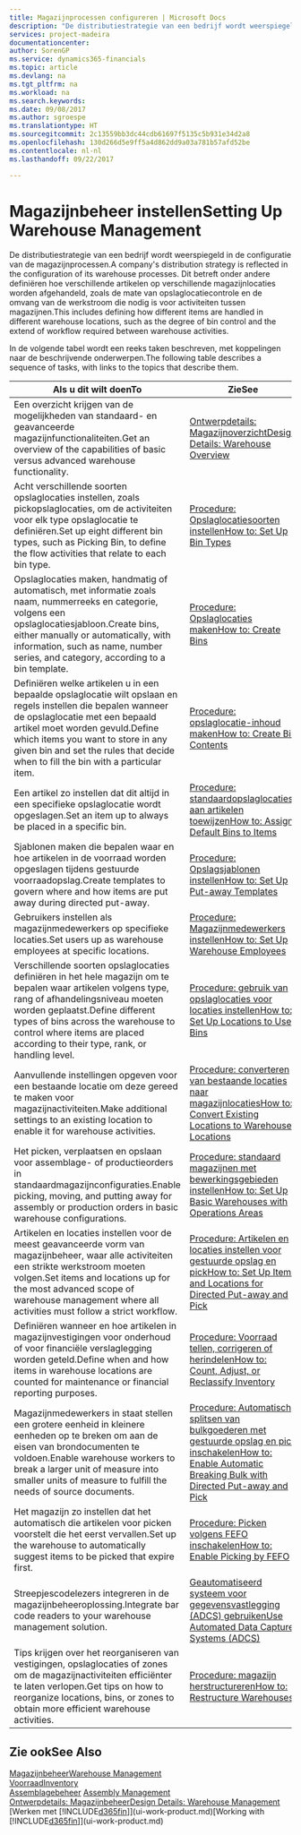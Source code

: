 ```yaml
---
title: Magazijnprocessen configureren | Microsoft Docs
description: "De distributiestrategie van een bedrijf wordt weerspiegeld in de configuratie van zijn magazijnprocessen. Dit betreft onder andere definiëren hoe verschillende artikelen op verschillende magazijnlocaties worden afgehandeld, zoals de mate van opslaglocatiecontrole en de omvang van de werkstroom die nodig is voor activiteiten tussen magazijnen."
services: project-madeira
documentationcenter: 
author: SorenGP
ms.service: dynamics365-financials
ms.topic: article
ms.devlang: na
ms.tgt_pltfrm: na
ms.workload: na
ms.search.keywords: 
ms.date: 09/08/2017
ms.author: sgroespe
ms.translationtype: HT
ms.sourcegitcommit: 2c13559bb3dc44cdb61697f5135c5b931e34d2a8
ms.openlocfilehash: 130d266d5e9ff5a4d862dd9a03a781b57afd52be
ms.contentlocale: nl-nl
ms.lasthandoff: 09/22/2017

---
```

# <a name="setting-up-warehouse-management"></a><span data-ttu-id="4b599-104">Magazijnbeheer instellen</span><span class="sxs-lookup"><span data-stu-id="4b599-104">Setting Up Warehouse Management</span></span>
<span data-ttu-id="4b599-105">De distributiestrategie van een bedrijf wordt weerspiegeld in de configuratie van de magazijnprocessen.</span><span class="sxs-lookup"><span data-stu-id="4b599-105">A company's distribution strategy is reflected in the configuration of its warehouse processes.</span></span> <span data-ttu-id="4b599-106">Dit betreft onder andere definiëren hoe verschillende artikelen op verschillende magazijnlocaties worden afgehandeld, zoals de mate van opslaglocatiecontrole en de omvang van de werkstroom die nodig is voor activiteiten tussen magazijnen.</span><span class="sxs-lookup"><span data-stu-id="4b599-106">This includes defining how different items are handled in different warehouse locations, such as the degree of bin control and the extend of workflow required between warehouse activities.</span></span>  

 <span data-ttu-id="4b599-107">In de volgende tabel wordt een reeks taken beschreven, met koppelingen naar de beschrijvende onderwerpen.</span><span class="sxs-lookup"><span data-stu-id="4b599-107">The following table describes a sequence of tasks, with links to the topics that describe them.</span></span>   

|<span data-ttu-id="4b599-108">**Als u dit wilt doen**</span><span class="sxs-lookup"><span data-stu-id="4b599-108">**To**</span></span>|<span data-ttu-id="4b599-109">**Zie**</span><span class="sxs-lookup"><span data-stu-id="4b599-109">**See**</span></span>|  
|------------|-------------|  
|<span data-ttu-id="4b599-110">Een overzicht krijgen van de mogelijkheden van standaard- en geavanceerde magazijnfunctionaliteiten.</span><span class="sxs-lookup"><span data-stu-id="4b599-110">Get an overview of the capabilities of basic versus advanced warehouse functionality.</span></span>|[<span data-ttu-id="4b599-111">Ontwerpdetails: Magazijnoverzicht</span><span class="sxs-lookup"><span data-stu-id="4b599-111">Design Details: Warehouse Overview</span></span>](design-details-warehouse-overview.md)|  
|<span data-ttu-id="4b599-112">Acht verschillende soorten opslaglocaties instellen, zoals pickopslaglocaties, om de activiteiten voor elk type opslaglocatie te definiëren.</span><span class="sxs-lookup"><span data-stu-id="4b599-112">Set up eight different bin types, such as Picking Bin, to define the flow activities that relate to each bin type.</span></span>|[<span data-ttu-id="4b599-113">Procedure: Opslaglocatiesoorten instellen</span><span class="sxs-lookup"><span data-stu-id="4b599-113">How to: Set Up Bin Types</span></span>](warehouse-how-to-set-up-bin-types.md)|  
|<span data-ttu-id="4b599-114">Opslaglocaties maken, handmatig of automatisch, met informatie zoals naam, nummerreeks en categorie, volgens een opslaglocatiesjabloon.</span><span class="sxs-lookup"><span data-stu-id="4b599-114">Create bins, either manually or automatically, with information, such as name, number series, and category, according to a bin template.</span></span>|[<span data-ttu-id="4b599-115">Procedure: Opslaglocaties maken</span><span class="sxs-lookup"><span data-stu-id="4b599-115">How to: Create Bins</span></span>](warehouse-how-to-create-individual-bins.md)|  
|<span data-ttu-id="4b599-116">Definiëren welke artikelen u in een bepaalde opslaglocatie wilt opslaan en regels instellen die bepalen wanneer de opslaglocatie met een bepaald artikel moet worden gevuld.</span><span class="sxs-lookup"><span data-stu-id="4b599-116">Define which items you want to store in any given bin and set the rules that decide when to fill the bin with a particular item.</span></span>|[<span data-ttu-id="4b599-117">Procedure: opslaglocatie-inhoud maken</span><span class="sxs-lookup"><span data-stu-id="4b599-117">How to: Create Bin Contents</span></span>](warehouse-how-to-set-up-bin-contents.md)|  
|<span data-ttu-id="4b599-118">Een artikel zo instellen dat dit altijd in een specifieke opslaglocatie wordt opgeslagen.</span><span class="sxs-lookup"><span data-stu-id="4b599-118">Set an item up to always be placed in a specific bin.</span></span>|[<span data-ttu-id="4b599-119">Procedure: standaardopslaglocaties aan artikelen toewijzen</span><span class="sxs-lookup"><span data-stu-id="4b599-119">How to: Assign Default Bins to Items</span></span>](warehouse-how-to-assign-default-bins-to-items.md)|
|<span data-ttu-id="4b599-120">Sjablonen maken die bepalen waar en hoe artikelen in de voorraad worden opgeslagen tijdens gestuurde voorraadopslag.</span><span class="sxs-lookup"><span data-stu-id="4b599-120">Create templates to govern where and how items are put away during directed put-away.</span></span>|[<span data-ttu-id="4b599-121">Procedure: Opslagsjablonen instellen</span><span class="sxs-lookup"><span data-stu-id="4b599-121">How to: Set Up Put-away Templates</span></span>](warehouse-how-to-set-up-put-away-templates.md)|
|<span data-ttu-id="4b599-122">Gebruikers instellen als magazijnmedewerkers op specifieke locaties.</span><span class="sxs-lookup"><span data-stu-id="4b599-122">Set users up as warehouse employees at specific locations.</span></span>|[<span data-ttu-id="4b599-123">Procedure: Magazijnmedewerkers instellen</span><span class="sxs-lookup"><span data-stu-id="4b599-123">How to: Set Up Warehouse Employees</span></span>](warehouse-how-to-set-up-warehouse-employees.md)|
|<span data-ttu-id="4b599-124">Verschillende soorten opslaglocaties definiëren in het hele magazijn om te bepalen waar artikelen volgens type, rang of afhandelingsniveau moeten worden geplaatst.</span><span class="sxs-lookup"><span data-stu-id="4b599-124">Define different types of bins across the warehouse to control where items are placed according to their type, rank, or handling level.</span></span>|[<span data-ttu-id="4b599-125">Procedure: gebruik van opslaglocaties voor locaties instellen</span><span class="sxs-lookup"><span data-stu-id="4b599-125">How to: Set Up Locations to Use Bins</span></span>](warehouse-how-to-set-up-locations-to-use-bins.md)|
|<span data-ttu-id="4b599-126">Aanvullende instellingen opgeven voor een bestaande locatie om deze gereed te maken voor magazijnactiviteiten.</span><span class="sxs-lookup"><span data-stu-id="4b599-126">Make additional settings to an existing location to enable it for warehouse activities.</span></span>|[<span data-ttu-id="4b599-127">Procedure: converteren van bestaande locaties naar magazijnlocaties</span><span class="sxs-lookup"><span data-stu-id="4b599-127">How to: Convert Existing Locations to Warehouse Locations</span></span>](warehouse-how-to-convert-existing-locations-to-warehouse-locations.md)|
|<span data-ttu-id="4b599-128">Het picken, verplaatsen en opslaan voor assemblage- of productieorders in standaardmagazijnconfiguraties.</span><span class="sxs-lookup"><span data-stu-id="4b599-128">Enable picking, moving, and putting away for assembly or production orders in basic warehouse configurations.</span></span>|[<span data-ttu-id="4b599-129">Procedure: standaard magazijnen met bewerkingsgebieden instellen</span><span class="sxs-lookup"><span data-stu-id="4b599-129">How to: Set Up Basic Warehouses with Operations Areas</span></span>](warehouse-how-to-set-up-basic-warehouses-with-operations-areas.md)|  
|<span data-ttu-id="4b599-130">Artikelen en locaties instellen voor de meest geavanceerde vorm van magazijnbeheer, waar alle activiteiten een strikte werkstroom moeten volgen.</span><span class="sxs-lookup"><span data-stu-id="4b599-130">Set items and locations up for the most advanced scope of warehouse management where all activities must follow a strict workflow.</span></span>|[<span data-ttu-id="4b599-131">Procedure: Artikelen en locaties instellen voor gestuurde opslag en pick</span><span class="sxs-lookup"><span data-stu-id="4b599-131">How to: Set Up Items and Locations for Directed Put-away and Pick</span></span>](warehouse-how-to-set-up-items-for-directed-put-away-and-pick.md)|  
|<span data-ttu-id="4b599-132">Definiëren wanneer en hoe artikelen in magazijnvestigingen voor onderhoud of voor financiële verslaglegging worden geteld.</span><span class="sxs-lookup"><span data-stu-id="4b599-132">Define when and how items in warehouse locations are counted for maintenance or financial reporting purposes.</span></span>|[<span data-ttu-id="4b599-133">Procedure: Voorraad tellen, corrigeren of herindelen</span><span class="sxs-lookup"><span data-stu-id="4b599-133">How to: Count, Adjust, or Reclassify Inventory</span></span>](inventory-how-count-adjust-reclassify.md)|
|<span data-ttu-id="4b599-134">Magazijnmedewerkers in staat stellen een grotere eenheid in kleinere eenheden op te breken om aan de eisen van brondocumenten te voldoen.</span><span class="sxs-lookup"><span data-stu-id="4b599-134">Enable warehouse workers to break a larger unit of measure into smaller units of measure to fulfill the needs of source documents.</span></span>|[<span data-ttu-id="4b599-135">Procedure: Automatisch splitsen van bulkgoederen met gestuurde opslag en pick inschakelen</span><span class="sxs-lookup"><span data-stu-id="4b599-135">How to: Enable Automatic Breaking Bulk with Directed Put-away and Pick</span></span>](warehouse-enable-automatic-breaking-bulk-with-directed-put-away-and-pick.md)|  
|<span data-ttu-id="4b599-136">Het magazijn zo instellen dat het automatisch die artikelen voor picken voorstelt die het eerst vervallen.</span><span class="sxs-lookup"><span data-stu-id="4b599-136">Set up the warehouse to automatically suggest items to be picked that expire first.</span></span>|[<span data-ttu-id="4b599-137">Procedure: Picken volgens FEFO inschakelen</span><span class="sxs-lookup"><span data-stu-id="4b599-137">How to: Enable Picking by FEFO</span></span>](warehouse-picking-by-fefo.md)|
|<span data-ttu-id="4b599-138">Streepjescodelezers integreren in de magazijnbeheeroplossing.</span><span class="sxs-lookup"><span data-stu-id="4b599-138">Integrate bar code readers to your warehouse management solution.</span></span>|[<span data-ttu-id="4b599-139">Geautomatiseerd systeem voor gegevensvastlegging (ADCS) gebruiken</span><span class="sxs-lookup"><span data-stu-id="4b599-139">Use Automated Data Capture Systems (ADCS)</span></span>](warehouse-use-automated-data-capture-systems-adcs.md)|  
|<span data-ttu-id="4b599-140">Tips krijgen over het reorganiseren van vestigingen, opslaglocaties of zones om de magazijnactiviteiten efficiënter te laten verlopen.</span><span class="sxs-lookup"><span data-stu-id="4b599-140">Get tips on how to reorganize locations, bins, or zones to obtain more efficient warehouse activities.</span></span>|[<span data-ttu-id="4b599-141">Procedure: magazijn herstructureren</span><span class="sxs-lookup"><span data-stu-id="4b599-141">How to: Restructure Warehouses</span></span>](warehouse-how-to-restructure-warehouses.md)|  

## <a name="see-also"></a><span data-ttu-id="4b599-142">Zie ook</span><span class="sxs-lookup"><span data-stu-id="4b599-142">See Also</span></span>  
[<span data-ttu-id="4b599-143">Magazijnbeheer</span><span class="sxs-lookup"><span data-stu-id="4b599-143">Warehouse Management</span></span>](warehouse-manage-warehouse.md)  
[<span data-ttu-id="4b599-144">Voorraad</span><span class="sxs-lookup"><span data-stu-id="4b599-144">Inventory</span></span>](inventory-manage-inventory.md)  
<span data-ttu-id="4b599-145">[Assemblagebeheer](assembly-assemble-items.md)  </span><span class="sxs-lookup"><span data-stu-id="4b599-145">[Assembly Management](assembly-assemble-items.md)  </span></span>  
[<span data-ttu-id="4b599-146">Ontwerpdetails: Magazijnbeheer</span><span class="sxs-lookup"><span data-stu-id="4b599-146">Design Details: Warehouse Management</span></span>](design-details-warehouse-management.md)  
<span data-ttu-id="4b599-147">[Werken met [!INCLUDE[d365fin](includes/d365fin_md.md)]](ui-work-product.md)</span><span class="sxs-lookup"><span data-stu-id="4b599-147">[Working with [!INCLUDE[d365fin](includes/d365fin_md.md)]](ui-work-product.md)</span></span>

